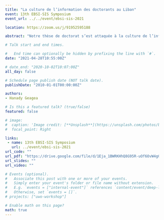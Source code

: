 ```yaml
---
title: "La culture de l’information des doctorants au Liban"
event: 13th EBSI-SIS Symposium
event_url: ../../event/ebsi-sis-2021

location: https://zoom.us/j/91952595188

abstract: "Notre thèse de doctorat s’est attaquée à la culture de l’information (information literacy), un sujet tellement discuté mondialement mais rare dans notre pays. Les objectifs sont de révéler les compétences informationnelles des doctorants au Liban, d’accentuer le rôle des universités et des bibliothèques dans la formation des doctorants et de contribuer à diminuer les problèmes de recherches chez notre population. Cette recherche s’appuie sur la méthode de recherche mixte. La méthode quantitative s’est basée sur un questionnaire conçu pour notre population, inspiré par des outils de mesure international. Alors que les données qualitatives étaient recueillies à travers des interviews semi directifs. Les résultats de l’étude montrent clairement que les doctorants ont relativement un faible niveau de compétences informationnelles. Leur communauté scientifique est restreinte et limitée. Ainsi que les problèmes rencontrés durant le parcours doctoral révèlent des causes intrinsèques et extérieures aux doctorants."

# Talk start and end times.

#   End time can optionally be hidden by prefixing the line with `#`.
date: "2021-04-28T10:55:00Z"

# date_end: "2020-10-02T10:07:00Z"
all_day: false

# Schedule page publish date (NOT talk date).
publishDate: "2010-01-01T00:00:00Z"

authors:
- Hanady Geagea

# Is this a featured talk? (true/false)
featured: false

# image:
#  caption: 'Image credit: [**Unsplash**](https://unsplash.com/photos/bzdhc5b3Bxs)'
#  focal_point: Right

links:
 - name: 13th EBSI-SIS Symposium
   url: ../event/ebsi-sis-2021
url_code: ""
url_pdf: "https://drive.google.com/file/d/1Eja_1BWRKHhQ8G95R-uOf6OvW4g0Us44/view?usp=sharing"
url_slides: ""
url_video: ""

# Events (optional).
#   Associate this post with one or more of your events.
#   Simply enter your event's folder or file name without extension.
#   E.g. `events = ["internal-event"]` references `content/event/deep-learning/index.md`.
#   Otherwise, set `events = []`.
# projects: ["uwo-workshop"]

# Enable math on this page?
math: true
---
```

